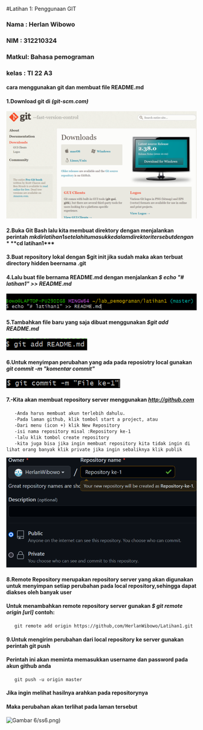 
#Latihan 1: Penggunaan GIT
### Nama  : Herlan Wibowo
### NIM   : 312210324
### Matkul: Bahasa pemograman
### kelas : TI 22 A3
#### cara menggunakan git dan membuat file README.md
#### 1.Download git di ***(git-scm.com)***
![Gambar 1](Screenshot/ss1.png)
#### 2.Buka Git Bash lalu kita membuat direktory dengan menjalankan perintah $mkdir latihan1 setelah itu masuk kedalam direktori tersebut dengan ***$cd latihan1***
#### 3.Buat repository lokal dengan **$git init** jika sudah maka akan terbuat directory hidden beernama .git
#### 4.Lalu buat file bernama README.md dengan menjalankan ***$ echo "# latihan1" >> README.md***
![Gambar 2](Screenshot/ss2.png)
#### 5.Tambahkan file baru yang saja dibuat menggunakan ***$git add README.md***
![Gambar 3](Screenshot/ss3.png)
#### 6.Untuk menyimpan perubahan yang ada pada reposiotry local gunakan ***git commit -m "komentar commit"***
![Gambar 4](Screenshot/ss4.png)
#### 7.-Kita akan membuat repository server menggunakan ***http://github.com***
       -Anda harus membuat akun terlebih dahulu.
       -Pada laman github, klik tombol start a project, atau
       -Dari menu (icon +) klik New Repository
       -isi nama repository misal :Repository ke-1
       -lalu klik tombol create repository
       -kita juga bisa jika ingin membuat repository kita tidak ingin di lihat orang banyak klik private jika ingin sebaliknya klik publik
![Gambar 5](Screenshot/ss5.png)
#### 8.Remote Repository merupakan repository server yang akan digunakan untuk menyimpan setiap perubahan pada local repository,sehingga dapat diakses oleh banyak user
#### Untuk menambahkan remote repository server gunakan ***$ git remote origin [url]*** contoh:
       git remote add origin https://github,com/HerlanWibowo/Latihan1.git
#### 9.Untuk mengirim perubahan dari local repository ke server gunakan perintah git push
#### Perintah ini akan meminta memasukkan username dan password pada akun github anda
       git push -u origin master
#### Jika ingin melihat hasilnya arahkan pada repositorynya
#### Maka perubahan akan terlihat pada laman tersebut
![Gambar 6](Screenshot)/ss6.png)
